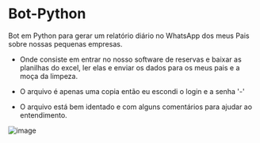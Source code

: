 # Bot-Python
Bot em Python para gerar um relatório diário no WhatsApp dos meus Pais sobre nossas pequenas empresas.

- Onde consiste em entrar no nosso software de reservas e baixar as planilhas do excel, ler elas e enviar os dados para os meus pais e a moça da limpeza.

- O arquivo é apenas uma copia então eu escondi o login e a senha '-'

- O arquivo está bem identado e com alguns comentários para ajudar ao entendimento.

![image](https://user-images.githubusercontent.com/99772255/230439619-2a18dd05-b22b-4c88-a483-3c65ce750a57.png)
